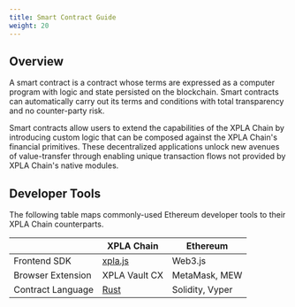 ```yaml
---
title: Smart Contract Guide
weight: 20
---
```


## Overview

A smart contract is a contract whose terms are expressed as a computer program with logic and state persisted on the blockchain. Smart contracts can automatically carry out its terms and conditions with total transparency and no counter-party risk.

Smart contracts allow users to extend the capabilities of the XPLA Chain by introducing custom logic that can be composed against the XPLA Chain's financial primitives. These decentralized applications unlock new avenues of value-transfer through enabling unique transaction flows not provided by XPLA Chain's native modules.

## Developer Tools

The following table maps commonly-used Ethereum developer tools to their XPLA Chain counterparts.

|                   | XPLA Chain                                   | Ethereum        |
| ----------------- |----------------------------------------------| --------------- |
| Frontend SDK      | [xpla.js](https://github.com/xpladev/xpla.js) | Web3.js |
| Browser Extension | XPLA Vault CX                               | MetaMask, MEW   |
| Contract Language | [Rust](https://www.rust-lang.org/)           | Solidity, Vyper |


